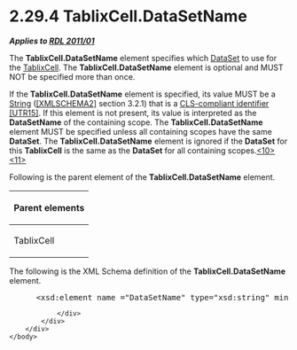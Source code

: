 <html dir="LTR" xmlns:mshelp="http://msdn.microsoft.com/mshelp" xmlns:ddue="http://ddue.schemas.microsoft.com/authoring/2003/5" xmlns:xlink="http://www.w3.org/1999/xlink" xmlns:tool="http://www.microsoft.com/tooltip">
    <head>
        <meta http-equiv="Content-Type" content="text/html; CHARSET=utf-8"></meta>
        <meta name="save" content="history"></meta>
        <title>2.29.4 TablixCell.DataSetName</title>
        <xml>
            <mshelp:toctitle title="2.29.4 TablixCell.DataSetName"></mshelp:toctitle>
            <mshelp:rltitle title="[MS-RDL]: TablixCell.DataSetName"></mshelp:rltitle>
            <mshelp:keyword index="A" term="cd0d895a-ff2e-4046-b1c2-1ba5e167e0ae"></mshelp:keyword>
            <mshelp:attr name="DCSext.ContentType" value="open specification"></mshelp:attr>
            <mshelp:attr name="AssetID" value="cd0d895a-ff2e-4046-b1c2-1ba5e167e0ae"></mshelp:attr>
            <mshelp:attr name="TopicType" value="kbRef"></mshelp:attr>
            <mshelp:attr name="DCSext.Title" value="[MS-RDL]: TablixCell.DataSetName" />
        </xml>
    </head>
    <body>
        <div id="header">
            <h1 class="heading">2.29.4 TablixCell.DataSetName</h1>
        </div>
        <div id="mainSection">
            <div id="mainBody">
                <div id="allHistory" class="saveHistory"></div>
                <div id="sectionSection0" class="section" name="collapseableSection">
                    

<p><b><i>Applies to </i></b><a href="bf2bab1a-b608-4bcc-b718-1cc1baa9579c.htm"><b><i>RDL 2011/01</i></b></a></p>

<p>The <b>TablixCell.DataSetName</b> element specifies which <a href="a14782b0-2e2f-4305-83a3-3de3fd750b6a.htm">DataSet</a> to use for the <a href="33258f80-fa42-4baf-abd5-ded34ffbbc61.htm">TablixCell</a>. The <b>TablixCell.DataSetName</b>
element is optional and MUST NOT be specified more than once.</p>

<p>If the <b>TablixCell.DataSetName</b> element is specified,
its value MUST be a <a href="1ed81ef3-a683-45e3-aaad-bd2bbe71bc3d.htm">String</a>
(<a href="https://go.microsoft.com/fwlink/?LinkId=90610">[XMLSCHEMA2]</a>
section 3.2.1) that is a <a href="b2482b3f-74ab-4ca8-a9e5-c07955011743.htm#gt_cb2ad790-a668-429f-84fa-f3dd67517e9b">CLS-compliant
identifier</a> <a href="https://go.microsoft.com/fwlink/?LinkId=147989">[UTR15]</a>.
If this element is not present, its value is interpreted as the <b>DataSetName</b>
of the containing scope. The <b>TablixCell.DataSetName</b> element MUST be
specified unless all containing scopes have the same <b>DataSet</b>. The <b>TablixCell.DataSetName</b>
element is ignored if the <b>DataSet</b> for this <b>TablixCell</b> is the same
as the <b>DataSet</b> for all containing scopes.<a id="Appendix_A_Target_10"></a><a href="1fe5fd87-2de5-4b2c-b762-5a4fd1373621.htm#Appendix_A_10" aria-label="Product behavior note 10">&lt;10&gt;</a><a id="Appendix_A_Target_11"></a><a href="1fe5fd87-2de5-4b2c-b762-5a4fd1373621.htm#Appendix_A_11" aria-label="Product behavior note 11">&lt;11&gt;</a></p>

<p>Following is the parent element of the <b>TablixCell.DataSetName</b>
element.</p>

<table>
 <thead>
  <tr>
   <th>
   <p>Parent elements</p>
   </th>
  </tr>
 </thead>
 <tr>
  <td>
  <p>TablixCell</p>
  </td>
 </tr>
</table>

<p>The following is the XML Schema definition of the <b>TablixCell.DataSetName</b>
element.</p>

<dl>
<dd>
<div><pre> &lt;xsd:element name =&quot;DataSetName&quot; type=&quot;xsd:string&quot; minOccurs=&quot;0&quot; /&gt;
</pre></div>
</dd></dl>


                </div>
            </div>
        </div>
    </body>
</html>